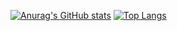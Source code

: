 [![Anurag's GitHub stats](https://github-readme-stats.vercel.app/api?username=ArthurSous4)](https://github.com/ArthurSous4/github-readme-stats)
[![Top Langs](https://github-readme-stats.vercel.app/api/top-langs/?username=ArthurSous4&hide_progress=true)](https://github.com/ArthurSous4/github-readme-stats)
